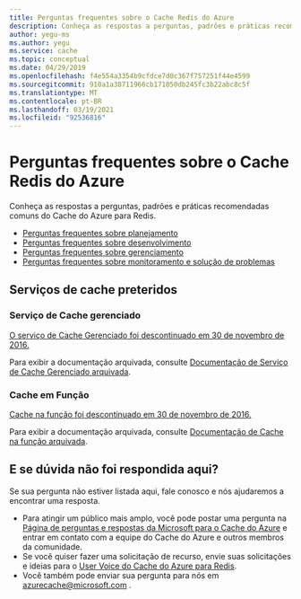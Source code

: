```yaml
---
title: Perguntas frequentes sobre o Cache Redis do Azure
description: Conheça as respostas a perguntas, padrões e práticas recomendadas comuns do Cache do Azure para Redis
author: yegu-ms
ms.author: yegu
ms.service: cache
ms.topic: conceptual
ms.date: 04/29/2019
ms.openlocfilehash: f4e554a3354b9cfdce7d0c367f757251f44e4599
ms.sourcegitcommit: 910a1a38711966cb171050db245fc3b22abc8c5f
ms.translationtype: MT
ms.contentlocale: pt-BR
ms.lasthandoff: 03/19/2021
ms.locfileid: "92536816"
---
```

# <a name="azure-cache-for-redis-faq"></a>Perguntas frequentes sobre o Cache Redis do Azure
Conheça as respostas a perguntas, padrões e práticas recomendadas comuns do Cache do Azure para Redis.

* [Perguntas frequentes sobre planejamento](cache-planning-faq.md)
* [Perguntas frequentes sobre desenvolvimento](cache-development-faq.md)
* [Perguntas frequentes sobre gerenciamento](cache-management-faq.md)
* [Perguntas frequentes sobre monitoramento e solução de problemas](cache-monitor-troubleshoot-faq.md)

## <a name="deprecated-cache-services"></a>Serviços de cache preteridos

### <a name="managed-cache-service"></a>Serviço de Cache gerenciado
[O serviço de Cache Gerenciado foi descontinuado em 30 de novembro de 2016.](https://azure.microsoft.com/blog/azure-managed-cache-and-in-role-cache-services-to-be-retired-on-11-30-2016/)

Para exibir a documentação arquivada, consulte [Documentação de Serviço de Cache Gerenciado arquivada](/previous-versions/azure/azure-services/dn386094(v=azure.100)).

### <a name="in-role-cache"></a>Cache em Função
[Cache na função foi descontinuado em 30 de novembro de 2016.](https://azure.microsoft.com/blog/azure-managed-cache-and-in-role-cache-services-to-be-retired-on-11-30-2016/)

Para exibir a documentação arquivada, consulte [Documentação de Cache na função arquivada](/previous-versions/azure/azure-services/dn386103(v=azure.100)).

["minIoThreads" configuration setting]: /previous-versions/dotnet/netframework-4.0/7w2sway1(v=vs.100)

## <a name="what-if-my-question-isnt-answered-here"></a>E se dúvida não foi respondida aqui?
Se sua pergunta não estiver listada aqui, fale conosco e nós ajudaremos a encontrar uma resposta.

* Para atingir um público mais amplo, você pode postar uma pergunta na [Página de perguntas e respostas da Microsoft para o Cache do Azure](/answers/topics/azure-cache-redis.html) e entrar em contato com a equipe do Cache do Azure e outros membros da comunidade.
* Se você quiser fazer uma solicitação de recurso, envie suas solicitações e ideias para o [User Voice do Cache do Azure para Redis](https://feedback.azure.com/forums/169382-cache).
* Você também pode enviar sua pergunta para nós em [azurecache@microsoft.com](mailto:azurecache@microsoft.com) .